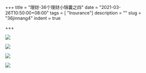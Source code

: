 +++
title = "理财-36个理财小锦囊之四"
date = "2021-03-26T10:50:00+08:00"
tags = [ "Insurance"]
description = ""
slug = "36jinnang4"
indent = true

+++

![](https://github.com/worldofrorrim/worldofrorrim.github.io/blob/master/static/images/36jinnang100.jpg?raw=true)

![](https://github.com/worldofrorrim/worldofrorrim.github.io/blob/master/static/images/36jinnang101.jpg?raw=true)

![](https://github.com/worldofrorrim/worldofrorrim.github.io/blob/master/static/images/36jinnang102.jpg?raw=true)

![](https://github.com/worldofrorrim/worldofrorrim.github.io/blob/master/static/images/36jinnang103.jpg?raw=true)